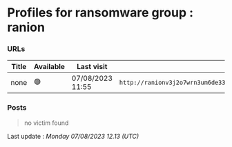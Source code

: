 # Profiles for ransomware group : **ranion**



### URLs
| Title | Available | Last visit | fqdn | Screenshot 
|---|---|---|---|---|
| none | 🟢 | 07/08/2023 11:55 | `http://ranionv3j2o7wrn3um6de33eccbchhg32mkgnnoi72enkpp7jc25h3ad.onion` | <a href="https://images.ransomware.live/screenshots/ranionv3j2o7wrn3um6de33eccbchhg32mkgnnoi72enkpp7jc25h3ad-onion.png" target=_blank>📸</a> | 

### Posts

> no victim found




Last update : _Monday 07/08/2023 12.13 (UTC)_
